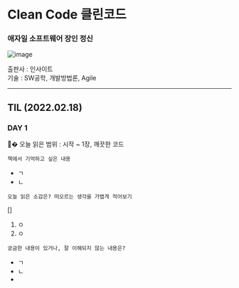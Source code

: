 # Clean Code 클린코드
### 애자일 소프트웨어 장인 정신 
![image](https://user-images.githubusercontent.com/82863823/154647047-4e2c1807-d361-4562-938e-492d82bf6345.png)

출판사 : 인사이트  
기술 : SW공학, 개발방법론, Agile   

-----

## TIL (2022.02.18)
### DAY 1
📝� 오늘 읽은 범위 : 시작 ~ 1장, 깨끗한 코드  
```
책에서 기억하고 싶은 내용
```
- ㄱ
- ㄴ
```
오늘 읽은 소감은? 떠오르는 생각을 가볍게 적어보기
```
[]
1. ㅇ
2. ㅇ

```
궁금한 내용이 있거나, 잘 이해되지 않는 내용은?
```
- ㄱ
- ㄴ
- 
